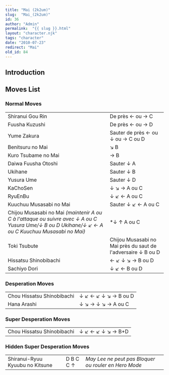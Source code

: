 ```yaml
---
title: "Mai (2k2um)"
slug:  "Mai_(2k2um)"
id: 36
author: "Admin"
permalink:  "{{ slug }}.html"
layout: "character.njk"
tags: "character"
date: "2010-07-23"
redirect: "Mai"
old_id: 84
---
```


## Introduction

## Moves List

### Normal Moves

|                                                                                                                                                  |                                                              |
|--------------------------------------------------------------------------------------------------------------------------------------------------|--------------------------------------------------------------|
| Shiranui Gou Rin                                                                                                                                 | De près ← ou → C                                             |
| Fuusha Kuzushi                                                                                                                                   | De près ← ou → D                                             |
| Yume Zakura                                                                                                                                      | Sauter de près ← ou ↓ ou → C ou D                            |
| Benitsuru no Mai                                                                                                                                 | ↘ B                                                          |
| Kuro Tsubame no Mai                                                                                                                              | → B                                                          |
| Daiwa Fuusha Otoshi                                                                                                                              | Sauter ↓ A                                                   |
| Ukihane                                                                                                                                          | Sauter ↓ B                                                   |
| Yusura Ume                                                                                                                                       | Sauter ↓ D                                                   |
| KaChoSen                                                                                                                                         | ↓ ↘ → A ou C                                                 |
| RyuEnBu                                                                                                                                          | ↓ ↙ ← A ou C                                                 |
| Kuuchuu Musasabi no Mai                                                                                                                          | Sauter ↓ ↙ ← A ou C                                          |
| Chijou Musasabi no Mai *(maintenir A ou C à l'attaque ou suivre avec ↓ A ou C Yusura Ume/↓ B ou D Ukihane/↓ ↙ ← A ou C Kuuchuu Musasabi no Mai)* | \*↓ ↑ A ou C                                                 |
| Toki Tsubute                                                                                                                                     | Chijou Musasabi no Mai près du saut de l'adversaire ↓ B ou D |
| Hissatsu Shinobibachi                                                                                                                            | ← ↙ ↓ ↘ → B ou D                                             |
| Sachiyo Dori                                                                                                                                     | ↓ ↙ ← B ou D                                                 |

### Desperation Moves

|                            |                      |
|----------------------------|----------------------|
| Chou Hissatsu Shinobibachi | ↓ ↙ ← ↙ ↓ ↘ → B ou D |
| Hana Arashi                | ↓ ↘ → ↓ ↘ → A ou C   |

### Super Desperation Moves

|                            |                   |
|----------------------------|-------------------|
| Chou Hissatsu Shinobibachi | ↓ ↙ ← ↙ ↓ ↘ → B+D |

### Hidden Super Desperation Moves

|                                 |           |                                                      |
|---------------------------------|-----------|------------------------------------------------------|
| Shiranui-Ryuu Kyuubu no Kitsune | D B C C ↑ | *May Lee ne peut pas Bloquer ou rouler en Hero Mode* |

